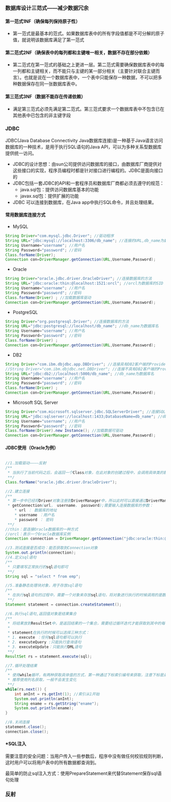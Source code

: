 ### 数据库设计三范式——减少数据冗余



#### 第一范式1NF（确保每列保持原子性）

* 第一范式是最基本的范式。如果数据库表中的所有字段值都是不可分解的原子值，就说明该数据库满足了第一范式

#### 第二范式2NF（确保表中的每列都和主键唯一相关，数据不存在部分依赖）

* 第二范式在第一范式的基础之上更进一层。第二范式需要确保数据库表中的每一列都和主键相关，而不能只与主键的某一部分相关（主要针对联合主键而言）。也就是说在一个数据库表中，一个表中只能保存一种数据，不可以把多种数据保存在同一张数据库表中。

#### 第三范式3NF（数据不能存在传递依赖）

* 满足第三范式必须先满足第二范式。第三范式要求一个数据库表中不包含已在其他表中已包含的非主键字段





### JDBC



JDBC(Java Database Connectivity Java数据库连接)是一种基于Java语言访问数据库的一种技术，是用于执行SQL语句的Java API，可以为多种关系型数据库提供统一访问。

* JDBC的设计思想：由sun公司提供访问数据库的接口，由数据库厂商提供对这些接口的实现，程序员编程时都是针对接口进行编程的。JDBC是面向接口的
* JDBC包括一套JDBC的API和一套程序员和数据库厂商都必须去遵守的规范：
  * java.sql包：提供访问数据库基本的功能
  * javax.sql包：提供扩展的功能
* JDBC 可以连接到数据库，在Java app中执行SQL命令，并且处理结果。



#### 常用数据库连接方式



* MySQL

```java
String Driver="com.mysql.jdbc.Driver"; //驱动程序
String URL="jdbc:mysql://localhost:3306/db_name"; //连接的URL,db_name为数据库名
String Username="username"; //用户名
String Password="password"; //密码
Class.forName(Driver);
Connection con=DriverManager.getConnection(URL,Username,Password);
```



* Oracle

```java
String Driver="oracle.jdbc.driver.OracleDriver"; //连接数据库的方法
String URL="jdbc:oracle:thin:@localhost:1521:orcl"; //orcl为数据库的SID
String Username="username"; //用户名
String Password="password"; //密码
Class.forName(Driver) ; //加载数据库驱动
Connection con=DriverManager.getConnection(URL,Username,Password); 
```



* PostgreSQL

```java
String Driver="org.postgresql.Driver"; //连接数据库的方法
String URL="jdbc:postgresql://localhost/db_name"; //db_name为数据库名
String Username="username"; //用户名
String Password="password"; //密码
Class.forName(Driver) ;
Connection con=DriverManager.getConnection(URL,Username,Password);
```



* DB2

```java
String Driver="com.ibm.dbjdbc.app.DBDriver"; //连接具有DB2客户端的Provider实例
//String Driver="com.ibm.dbjdbc.net.DBDriver"; //连接不具有DB2客户端的Provider实例
String URL="jdbc:db2://localhost:5000/db_name"; //db_name为数据库名
String Username="username"; //用户名
String Password="password"; //密码
Class.forName(Driver) ;
Connection con=DriverManager.getConnection(URL,Username,Password);
```



* Microsoft SQL Server

```java
String Driver="com.microsoft.sqlserver.jdbc.SQLServerDriver"; //连接SQL数据库的方法
String URL="jdbc:sqlserver://localhost:1433;DatabaseName=db_name"; //db_name为数据库名
String Username="username"; //用户名
String Password="password"; //密码
Class.forName(Driver).new Instance(); //加载数据可驱动
Connection con=DriverManager.getConnection(URL,Username,Password);
```



#### JDBC使用（Oracle为例）



```java

//1.加载驱动————反射
/**
 * 当执行了当前代码之后，会返回一个Class对象，在此对象的创建过程中，会调用具体类的静态代码块
 **/
Class.forName("oracle.jdbc.driver.OracleDriver");

//2.建立连接
/**
 * 第一步中已经将Driver对象注册到DriverManager中，所以此时可以直接通过DriverManager来获取数据库的连接
 * getConnection(url， username， password);需要输入连接数据库的参数：
 	* url ： 数据库的地址
 	* username ：用户名
 	* password ： 密码
 **/
//thin：是连接Oracle数据库的一种方式
//orcl：表示一个Oracle数据库实例
Connection connection = DriverManager.getConnection("jdbc:oracle:thin:@localhost:1521:orcl", “Scott”, "123456");

//3.测试连接是否成功：能否获取到Connection对象
System.out.println(connection);
//4.定义sql语句
/**
 * 只要填写正常执行的sql语句即可
 **/
String sql = "select * from emp";

//5.准备静态处理块对象，用于存放sql语句
/**
 * 在执行sql语句的过程中，需要一个对象来存放sql语句，将对象进行执行的时候调用的是数据库的服务，数据库会从当前对象中拿到对应的sql语句进行执行
 **/
Statement statement = connection.createStatement();

//6.执行sql语句,返回值对象是结果集合
/**
 * 将结果放到ResultSet中，是返回结果的一个集合，需要经过循环迭代才能获取到其中的每一条记录
 *
 * statement在执行的时候可以选择三种方式：
 * 1. execute ：任何sql语句都可以执行
 * 2. executeQuery :只能执行查询语句
 * 3. executeUpdate：只能执行DML语句
 **/
ResultSet rs = statement.execute(sql);

//7.循环处理结果
/**
 * 使用while循环，有两种获取具体值的方式，第一种通过下标索引编号来获取，注意下标是从1开始的；第二种是通过列名来获取；
 * 推荐使用列名获取，一般不会发生变化
 **/
while(rs.next()) {
    int anInt = rs.getInt(1); //索引从1开始
    System.out.println(anInt);
    String ename = rs.getString("ename");
    System.out.println(ename);
}

//8.关闭连接
statement.close();
connection.close();
```





#### *SQL注入

需要注意的安全问题：当用户传入一些参数后，程序中没有做任何校验规则判断，这时用户可以将用户表中的所有数据都查询到。

最简单的防止sql注入方式：使用PrepareStatement来代替Statement保存sql语句处理





### 反射

